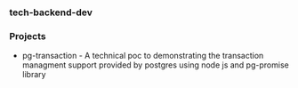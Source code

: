 ### tech-backend-dev

### Projects
* pg-transaction - A technical poc to demonstrating the transaction managment support provided by postgres using node js and pg-promise library

